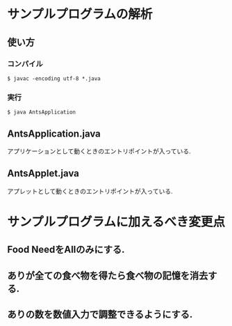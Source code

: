 # サンプルプログラムの解析
## 使い方
### コンパイル
```
$ javac -encoding utf-8 *.java
```
### 実行
```
$ java AntsApplication
```
## AntsApplication.java
アプリケーションとして動くときのエントリポイントが入っている.
## AntsApplet.java
アプレットとして動くときのエントリポイントが入っている.
# サンプルプログラムに加えるべき変更点
## Food NeedをAllのみにする.
## ありが全ての食べ物を得たら食べ物の記憶を消去する.
## ありの数を数値入力で調整できるようにする.

